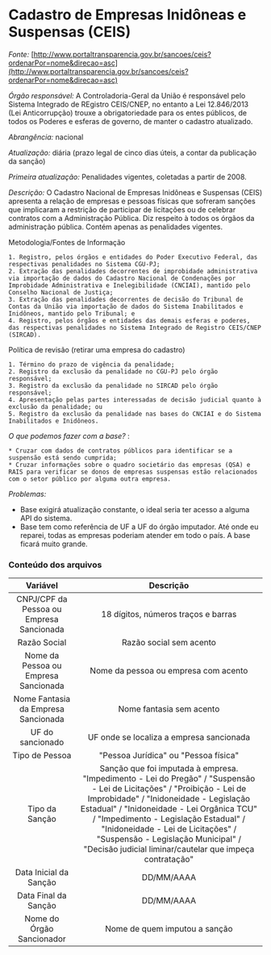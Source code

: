 # Cadastro de Empresas Inidôneas e Suspensas (CEIS)


*Fonte:* [http://www.portaltransparencia.gov.br/sancoes/ceis?ordenarPor=nome&direcao=asc](http://www.portaltransparencia.gov.br/sancoes/ceis?ordenarPor=nome&direcao=asc)

*Órgão responsável:* A Controladoria-Geral da União é responsável pelo Sistema Integrado de REgistro CEIS/CNEP, no entanto a Lei 12.846/2013 (Lei Anticorrupção) trouxe a obrigatoriedade para os entes públicos, de todos os Poderes e esferas de governo, de manter o cadastro atualizado. 

*Abrangência:* nacional 

*Atualização:* diária (prazo legal de cinco dias úteis, a contar da publicação da sanção)

*Primeira atualização:* Penalidades vigentes, coletadas a partir de 2008.

*Descrição:* O Cadastro Nacional de Empresas Inidôneas e Suspensas (CEIS) apresenta a relação de empresas e pessoas físicas que sofreram sanções que implicaram a restrição de participar de licitações ou de celebrar contratos com a Administração Pública. Diz respeito à todos os órgãos da administração pública. Contém apenas as penalidades vigentes.

Metodologia/Fontes de Informação

    1. Registro, pelos órgãos e entidades do Poder Executivo Federal, das respectivas penalidades no Sistema CGU-PJ; 
    2. Extração das penalidades decorrentes de improbidade administrativa via importação de dados do Cadastro Nacional de Condenações por Improbidade Administrativa e Inelegibilidade (CNCIAI), mantido pelo Conselho Nacional de Justiça;
    3. Extração das penalidades decorrentes de decisão do Tribunal de Contas da União via importação de dados do Sistema Inabilitados e Inidôneos, mantido pelo Tribunal; e 
    4. Registro, pelos órgãos e entidades das demais esferas e poderes, das respectivas penalidades no Sistema Integrado de Registro CEIS/CNEP (SIRCAD).

Política de revisão (retirar uma empresa do cadastro)

    1. Término do prazo de vigência da penalidade; 
    2. Registro da exclusão da penalidade no CGU-PJ pelo órgão responsável; 
    3. Registro da exclusão da penalidade no SIRCAD pelo órgão responsável; 
    4. Apresentação pelas partes interessadas de decisão judicial quanto à exclusão da penalidade; ou 
    5. Registro da exclusão da penalidade nas bases do CNCIAI e do Sistema Inabilitados e Inidôneos.

*O que podemos fazer com a base?* : 

    * Cruzar com dados de contratos públicos para identificar se a suspensão está sendo cumprida;
    * Cruzar informações sobre o quadro societário das empresas (QSA) e RAIS para verificar se donos de empresas suspensas estão relacionados com o setor público por alguma outra empresa.

*Problemas:* 

* Base exigirá atualização constante, o ideal seria ter acesso a alguma API do sistema.
* Base tem como referência de UF a UF do órgão imputador. Até onde eu reparei, todas as empresas poderiam atender em todo o país. A base ficará muito grande.

### Conteúdo dos arquivos

|Variável|Descrição|
|:------:|:--:|
|CNPJ/CPF da Pessoa ou Empresa Sancionada| 18 dígitos, números traços e barras|
|Razão Social| Razão social sem acento|
|Nome da Pessoa ou Empresa Sancionada| Nome da pessoa ou empresa com acento|
|Nome Fantasia da Empresa Sancionada| Nome fantasia sem acento|
|UF do sancionado| UF onde se localiza a empresa sancionada|
|Tipo de Pessoa|"Pessoa Jurídica" ou "Pessoa física"|
|Tipo da Sanção|Sanção que foi imputada à empresa. "Impedimento - Lei do Pregão" / "Suspensão - Lei de Licitações" / "Proibição - Lei de Improbidade" / "Inidoneidade - Legislação Estadual" / "Inidoneidade - Lei Orgânica TCU" / "Impedimento - Legislação Estadual" / "Inidoneidade - Lei de Licitações" / "Suspensão - Legislação Municipal" / "Decisão judicial liminar/cautelar que impeça contratação"|
|Data Inicial da Sanção| DD/MM/AAAA|
|Data Final da Sanção| DD/MM/AAAA|
|Nome do Órgão Sancionador| Nome de quem imputou a sanção|
